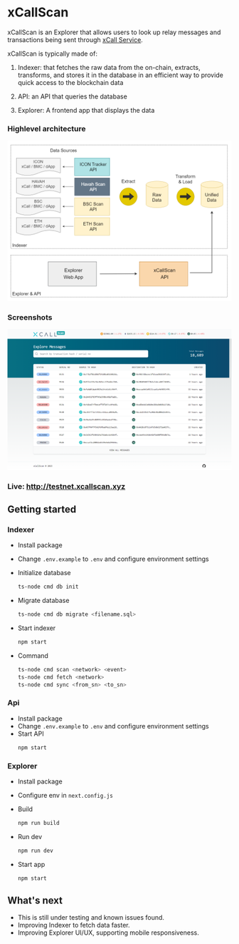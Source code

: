 # xCallScan

xCallScan is an Explorer that allows users to look up relay messages and transactions being sent through [xCall Service](https://www.xcall.dev).

xCallScan is typically made of:

1. Indexer: that fetches the raw data from the on-chain, extracts, transforms, and stores it in the database in an efficient way to provide quick access to the blockchain data

2. API: an API that queries the database

3. Explorer: A frontend app that displays the data


### Highlevel architecture

<img src="https://github.com/kryptopoo/xcallscan/blob/master/docs/screenshots/xcallscan-highlevel-architecture.png" width="800" >


### Screenshots

<img src="https://github.com/kryptopoo/xcallscan/blob/master/docs/screenshots/homepage.png" width="800" >


### Live: http://testnet.xcallscan.xyz



## Getting started

### Indexer

- Install package
- Change `.env.example` to `.env` and configure environment settings
- Initialize database 
    ```bash
    ts-node cmd db init
    ```
    
- Migrate database 
    ```bash
    ts-node cmd db migrate <filename.sql>
    ```

- Start indexer
    ```bash
    npm start
    ```

- Command
    ```bash
    ts-node cmd scan <network> <event>
    ts-node cmd fetch <network>
    ts-node cmd sync <from_sn> <to_sn>
    ```

### Api

- Install package
- Change `.env.example` to `.env` and configure environment settings
- Start API
    ```bash
    npm start
    ```

### Explorer

- Install package
- Configure env in `next.config.js`
- Build
    ```bash
    npm run build
    ```

- Run dev
    ```bash
    npm run dev
    ```

- Start app
    ```bash
    npm start
    ```

## What's next
- This is still under testing and known issues found.
- Improving Indexer to fetch data faster.
- Improving Explorer UI/UX, supporting mobile responsiveness.